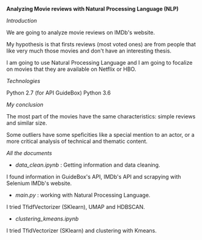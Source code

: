 **Analyzing Movie reviews with Natural Processing Language (NLP)**


*Introduction*

We are going to analyze movie reviews on IMDb's website. 

My hypothesis is that firsts reviews (most voted ones) are from people that like very much those movies and don't have an interesting thesis.

I am going to use Natural Processing Language and I am going to focalize on movies that they are available on Netflix or HBO.

*Technologies*

Python 2.7 (for API GuideBox)
Python 3.6


*My conclusion*

The most part of the movies have the same characteristics: simple reviews and similar size.

Some outliers have some speficities like a special mention to an actor, or a more critical analysis of technical and thematic content.

*All the documents*

- *data_clean.ipynb* : Getting information and data cleaning.

I found information in GuideBox's API, IMDb's API and scrapying with Selenium IMDb's website.

- *main.py* : working with Natural Processing Language.

I tried TfidfVectorizer (SKlearn), UMAP and HDBSCAN.

- *clustering_kmeans.ipynb* 

I tried TfidVectorizer (SKlearn) and clustering with Kmeans.





